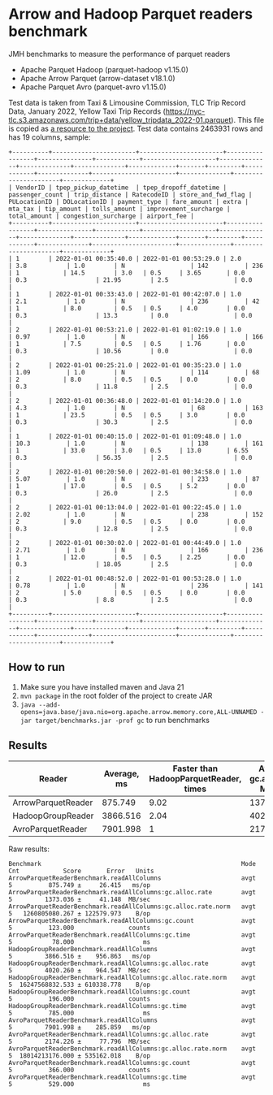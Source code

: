 Arrow and Hadoop Parquet readers benchmark
======

JMH benchmarks to measure the performance of parquet readers

- Apache Parquet Hadoop (parquet-hadoop v1.15.0)
- Apache Arrow Parquet  (arrow-dataset v18.1.0)
- Apache Parquet Avro   (parquet-avro v1.15.0)

Test data is taken from Taxi & Limousine Commission, TLC Trip Record Data, January 2022, Yellow Taxi Trip
Records (https://nyc-tlc.s3.amazonaws.com/trip+data/yellow_tripdata_2022-01.parquet). This file is copied
as [a resource to the project](src/main/resources/yellow_tripdata_2022-01.parquet). Test data contains 2463931 rows and
has 19 columns, sample:

```
+----------+-----------------------+-----------------------+-----------------+---------------+------------+--------------------+--------------+--------------+--------------+-------------+-------+---------+------------+--------------+-----------------------+--------------+----------------------+-------------+
| VendorID | tpep_pickup_datetime  | tpep_dropoff_datetime | passenger_count | trip_distance | RatecodeID | store_and_fwd_flag | PULocationID | DOLocationID | payment_type | fare_amount | extra | mta_tax | tip_amount | tolls_amount | improvement_surcharge | total_amount | congestion_surcharge | airport_fee |
+----------+-----------------------+-----------------------+-----------------+---------------+------------+--------------------+--------------+--------------+--------------+-------------+-------+---------+------------+--------------+-----------------------+--------------+----------------------+-------------+
| 1        | 2022-01-01 00:35:40.0 | 2022-01-01 00:53:29.0 | 2.0             | 3.8           | 1.0        | N                  | 142          | 236          | 1            | 14.5        | 3.0   | 0.5     | 3.65       | 0.0          | 0.3                   | 21.95        | 2.5                  | 0.0         |
| 1        | 2022-01-01 00:33:43.0 | 2022-01-01 00:42:07.0 | 1.0             | 2.1           | 1.0        | N                  | 236          | 42           | 1            | 8.0         | 0.5   | 0.5     | 4.0        | 0.0          | 0.3                   | 13.3         | 0.0                  | 0.0         |
| 2        | 2022-01-01 00:53:21.0 | 2022-01-01 01:02:19.0 | 1.0             | 0.97          | 1.0        | N                  | 166          | 166          | 1            | 7.5         | 0.5   | 0.5     | 1.76       | 0.0          | 0.3                   | 10.56        | 0.0                  | 0.0         |
| 2        | 2022-01-01 00:25:21.0 | 2022-01-01 00:35:23.0 | 1.0             | 1.09          | 1.0        | N                  | 114          | 68           | 2            | 8.0         | 0.5   | 0.5     | 0.0        | 0.0          | 0.3                   | 11.8         | 2.5                  | 0.0         |
| 2        | 2022-01-01 00:36:48.0 | 2022-01-01 01:14:20.0 | 1.0             | 4.3           | 1.0        | N                  | 68           | 163          | 1            | 23.5        | 0.5   | 0.5     | 3.0        | 0.0          | 0.3                   | 30.3         | 2.5                  | 0.0         |
| 1        | 2022-01-01 00:40:15.0 | 2022-01-01 01:09:48.0 | 1.0             | 10.3          | 1.0        | N                  | 138          | 161          | 1            | 33.0        | 3.0   | 0.5     | 13.0       | 6.55         | 0.3                   | 56.35        | 2.5                  | 0.0         |
| 2        | 2022-01-01 00:20:50.0 | 2022-01-01 00:34:58.0 | 1.0             | 5.07          | 1.0        | N                  | 233          | 87           | 1            | 17.0        | 0.5   | 0.5     | 5.2        | 0.0          | 0.3                   | 26.0         | 2.5                  | 0.0         |
| 2        | 2022-01-01 00:13:04.0 | 2022-01-01 00:22:45.0 | 1.0             | 2.02          | 1.0        | N                  | 238          | 152          | 2            | 9.0         | 0.5   | 0.5     | 0.0        | 0.0          | 0.3                   | 12.8         | 2.5                  | 0.0         |
| 2        | 2022-01-01 00:30:02.0 | 2022-01-01 00:44:49.0 | 1.0             | 2.71          | 1.0        | N                  | 166          | 236          | 1            | 12.0        | 0.5   | 0.5     | 2.25       | 0.0          | 0.3                   | 18.05        | 2.5                  | 0.0         |
| 2        | 2022-01-01 00:48:52.0 | 2022-01-01 00:53:28.0 | 1.0             | 0.78          | 1.0        | N                  | 236          | 141          | 2            | 5.0         | 0.5   | 0.5     | 0.0        | 0.0          | 0.3                   | 8.8          | 2.5                  | 0.0         |
+----------+-----------------------+-----------------------+-----------------+---------------+------------+--------------------+--------------+--------------+--------------+-------------+-------+---------+------------+--------------+-----------------------+--------------+----------------------+-------------+
```

## How to run

1. Make sure you have installed maven and Java 21
2. `mvn package` in the root folder of the project to create JAR
3. `java --add-opens=java.base/java.nio=org.apache.arrow.memory.core,ALL-UNNAMED -jar target/benchmarks.jar -prof gc` to
   run benchmarks

## Results

| Reader             | Average, ms | Faster than HadoopParquetReader, times | Average gc.alloc.rate, MB/sec | gc.time , ms |
|--------------------|-------------|----------------------------------------|-------------------------------|--------------|
| ArrowParquetReader | 875.749     | 9.02                                   | 1373.036                      | 78           |
| HadoopGroupReader  | 3866.516    | 2.04                                   | 4020.260                      | 785          |
| AvroParquetReader  | 7901.998    | 1                                      | 2174.226                      | 529          |

Raw results:

```
Benchmark                                                       Mode  Cnt            Score       Error   Units
ArrowParquetReaderBenchmark.readAllColumns                      avgt    5          875.749 ±     26.415   ms/op
ArrowParquetReaderBenchmark.readAllColumns:gc.alloc.rate        avgt    5         1373.036 ±     41.148  MB/sec
ArrowParquetReaderBenchmark.readAllColumns:gc.alloc.rate.norm   avgt    5   1260805080.267 ± 122579.973    B/op
ArrowParquetReaderBenchmark.readAllColumns:gc.count             avgt    5          123.000               counts
ArrowParquetReaderBenchmark.readAllColumns:gc.time              avgt    5           78.000                   ms
HadoopGroupReaderBenchmark.readAllColumns                       avgt    5         3866.516 ±    956.863   ms/op
HadoopGroupReaderBenchmark.readAllColumns:gc.alloc.rate         avgt    5         4020.260 ±    964.547  MB/sec
HadoopGroupReaderBenchmark.readAllColumns:gc.alloc.rate.norm    avgt    5  16247568832.533 ± 610338.778    B/op
HadoopGroupReaderBenchmark.readAllColumns:gc.count              avgt    5          196.000               counts
HadoopGroupReaderBenchmark.readAllColumns:gc.time               avgt    5          785.000                   ms
AvroParquetReaderBenchmark.readAllColumns                       avgt    5         7901.998 ±    285.859   ms/op
AvroParquetReaderBenchmark.readAllColumns:gc.alloc.rate         avgt    5         2174.226 ±     77.796  MB/sec
AvroParquetReaderBenchmark.readAllColumns:gc.alloc.rate.norm    avgt    5  18014213176.000 ± 535162.018    B/op
AvroParquetReaderBenchmark.readAllColumns:gc.count              avgt    5          366.000               counts
AvroParquetReaderBenchmark.readAllColumns:gc.time               avgt    5          529.000                   ms
```


